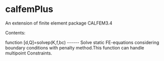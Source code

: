 # calfemPlus
An extension of finite element package CALFEM3.4

Contents:

 function [d,Q]=solvep(K,f,bc) ------ Solve static FE-equations considering boundary conditions with penalty method.This function can handle multipoint Constraints.
